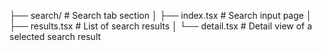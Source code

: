 ├── search/                # Search tab section
│   ├── index.tsx          # Search input page
│   ├── results.tsx        # List of search results
│   └── detail.tsx         # Detail view of a selected search result